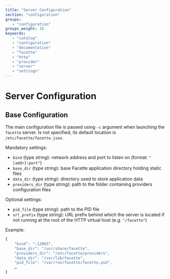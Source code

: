 ```yaml
---
title: "Server Configuration"
section: "configuration"
groups:
   - "configuration"
groups_weight: 10
keywords:
   - "catalog"
   - "configuration"
   - "documentation"
   - "facette"
   - "http"
   - "provider"
   - "server"
   - "settings"
---
```


# Server Configuration

## Base Configuration

The main configuration file is passed using `-c` argument when launching the `facette` server. Is not specified, its
default location is `/etc/facette/facette.json`.

Mandatory settings:

 * `bind` (type _string_): network address and port to listen on (format: `"[addr]:port"`)
 * `base_dir` (type _string_): base Facette application directory holding static files
 * `data_dir` (type _string_): directory used to store application data
 * `providers_dir` (type _string_): path to the folder containing providers configuration files

Optional settings:

 * `pid_file` (type _string_): path to the PID file
 * `url_prefix` (type _string_): URL prefix behind which the server is located if not running at the root of the HTTP
   virtual host (e.g. `"/facette"`)

Example:

```javascript
{
    "bind": ":12003",
    "base_dir": "/usr/share/facette",
    "providers_dir": "/etc/facette/providers",
    "data_dir": "/var/lib/facette",
    "pid_file": "/var/run/facette/facette.pid",
    …
}
```
